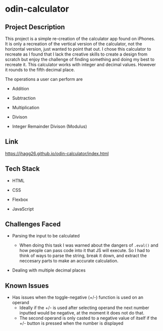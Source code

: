 # odin-calculator

## Project Description
This project is a simple re-creation of the calculator app found on iPhones. It is only a recreation of the vertical version of the calculator, not the horizontal version, just wanted to point that out. I chose this calculator to recreate as I found that I lack the creative skills to create a design from scratch but enjoy the challenge of finding something and doing my best to recreate it. This calculator works with integer and decimal values. However it rounds to the fifth decimal place. 

The operations a user can perform are
  * Addition
  
  * Subtraction
  
  * Multiplication
  
  * Divison
  
  * Integer Remainder Divison (Modulus)
  
## Link
https://jhagg26.github.io/odin-calculator/index.html

## Tech Stack
* HTML

* CSS

* Flexbox

* JavaScript

## Challenges Faced
* Parsing the input to be calculated
  * When doing this task I was warned about the dangers of `.eval()` and how people can pass code into it that JS will execute. So I had to think of ways to parse the string, break it down, and extract the neccesary parts to make an accurate calculation.

* Dealing with multiple decimal places

## Known Issues
* Has issues when the toggle-negative (+/-) function is used on an operand
  * Ideally if the +/- is used after selecting operand the next number inputted would be negative, at the moment it does not do that.
  * The second operand is only casted to a negative value of itself if the +/- button is pressed when the number is displayed
